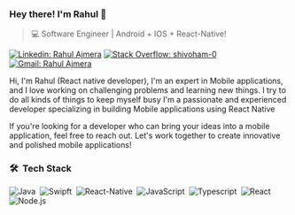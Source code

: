 ### Hey there! I'm Rahul 👋
>  💻 Software Engineer | Android + IOS + React-Native!

[![Linkedin: Rahul Ajmera](https://img.shields.io/badge/-Rahul%20Ajmera-blue?&logo=Linkedin&logoColor=white)](https://www.linkedin.com/in/rahul-ajmera-41a383191/)
[![Stack Overflow: shivoham-0](https://img.shields.io/badge/-Stack%20Overflow-222222?logo=stack-overflow&link=https://stackoverflow.com/users/story/6241000)](https://stackoverflow.com/users/11762907/shivoham-0)
[![Gmail: Rahul Ajmera](https://img.shields.io/badge/-Rahul%20Ajmera-red?&logo=Gmail&logoColor=white)](https://mail.google.com/mail/u/0/#inbox?compose=CllgCJfmrNsbQpgGtWQxjhZrxpdjjBnNnBqFNCsrpWSLHhlZjkJfgglpDvWPNqwClNTfxkFkLZg/)



Hi, I'm Rahul (React native developer), I'm an expert in Mobile applications, and I love working on challenging problems and learning new things. I try to do all kinds of things to keep myself busy I'm a passionate and experienced developer specializing in building Mobile applications using React Native

If you're looking for a developer who can bring your ideas into a mobile application, feel free to reach out. Let's work together to create innovative and polished mobile applications!

### 🛠 &nbsp;Tech Stack

![Java](https://img.shields.io/badge/-Java-05122A?style=flat&logo=android)&nbsp;
![Swipft](https://img.shields.io/badge/-Swift-05122A?style=flat&logo=Swift)&nbsp;
![React-Native](https://img.shields.io/badge/-ReactNative-05122A?style=flat&logo=react)&nbsp;
![JavaScript](https://img.shields.io/badge/-JavaScript-05122A?style=flat&logo=javascript)&nbsp;
![Typescript](https://img.shields.io/badge/-Typescript-05122A?style=flat&logo=typescript)&nbsp;
![React](https://img.shields.io/badge/-React-05122A?style=flat&logo=react)&nbsp;
![Node.js](https://img.shields.io/badge/-Node.js-05122A?style=flat&logo=node.js)&nbsp;
